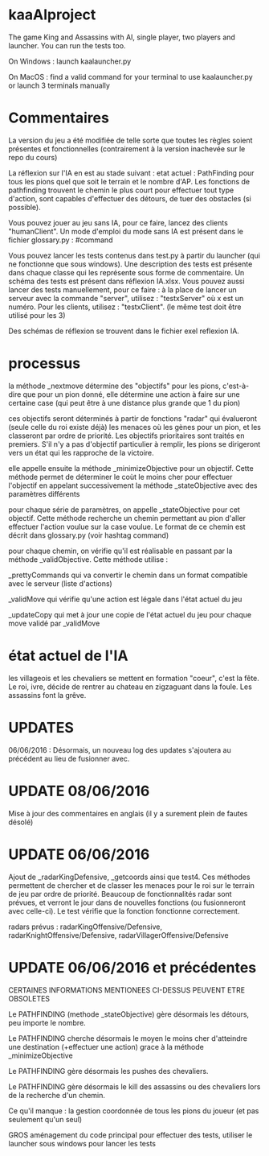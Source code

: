 ﻿# kaaAIproject
The game King and Assassins with AI, single player, two players and launcher. You can run the tests too.

On Windows : launch kaalauncher.py

On MacOS : find a valid command for your terminal to use kaalauncher.py
		   or launch 3 terminals manually
		   
# Commentaires

La version du jeu a été modifiée de telle sorte que toutes les règles 
soient présentes et fonctionnelles (contrairement à la version inachevée sur
le repo du cours)

La réflexion sur l'IA en est au stade suivant :
	etat actuel : PathFinding pour tous les pions quel que soit le terrain et le nombre d'AP.
	Les fonctions de pathfinding trouvent le chemin le plus court pour effectuer tout type d'action, 
	sont capables d'effectuer des détours, de tuer des obstacles (si possible).
	
Vous pouvez jouer au jeu sans IA, pour ce faire, lancez des clients "humanClient". Un mode d'emploi
du mode sans IA est présent dans le fichier glossary.py : #command

Vous pouvez lancer les tests contenus dans test.py à partir du launcher (qui ne fonctionne que sous windows). 
Une description des tests est présente dans chaque classe qui les représente sous forme de commentaire.
Un schéma des tests est présent dans réflexion IA.xlsx.
Vous pouvez aussi lancer des tests manuellement, pour ce faire : à la place de lancer un serveur avec la commande 
"server", utilisez : "testxServer" où x est un numéro. 
Pour les clients, utilisez : "testxClient". (le même test doit être utilisé pour les 3)

Des schémas de réflexion se trouvent dans le fichier exel reflexion IA. 
	
# processus

la méthode _nextmove détermine des "objectifs" pour les pions, c'est-à-dire
que pour un pion donné, elle détermine une action à faire sur une certaine
case (qui peut être à une distance plus grande que 1 du pion)

ces objectifs seront déterminés à partir de fonctions "radar" qui évalueront
(seule celle du roi existe déjà) les menaces où les gènes pour un pion, et
les classeront par ordre de priorité. Les objectifs prioritaires sont traités
en premiers. S'il n'y a pas d'objectif particulier à remplir, les pions se dirigeront
vers un état qui les rapproche de la victoire.

elle appelle ensuite la méthode _minimizeObjective pour un objectif. Cette
méthode permet de déterminer le coùt le moins cher pour effectuer l'objectif
en appelant successivement la méthode _stateObjective avec des paramètres
différents

pour chaque série de paramètres, on appelle _stateObjective pour cet objectif. Cette
méthode recherche un chemin permettant au pion d'aller effectuer l'action
voulue sur la case voulue. Le format de ce chemin est décrit dans
glossary.py (voir hashtag command)

pour chaque chemin, on vérifie qu'il est réalisable en passant par la 
méthode _validObjective. Cette méthode utilise :

_prettyCommands qui va convertir le chemin dans un format compatible
avec le serveur (liste d'actions)

_validMove qui vérifie qu'une action est légale dans l'état actuel du jeu

_updateCopy qui met à jour une copie de l'état actuel du jeu pour chaque
move validé par _validMove

# état actuel de l'IA

les villageois et les chevaliers se mettent en formation "coeur", c'est la
fête. Le roi, ivre, décide de rentrer au chateau en zigzaguant dans la foule.
Les assassins font la grêve.

# UPDATES

06/06/2016 : Désormais, un nouveau log des updates s'ajoutera au précédent au lieu
de fusionner avec.

# UPDATE 08/06/2016

Mise à jour des commentaires en anglais (il y a surement plein de fautes désolé)

# UPDATE 06/06/2016

Ajout de _radarKingDefensive, _getcoords ainsi que test4. Ces méthodes permettent
de chercher et de classer les menaces pour le roi sur le terrain de jeu par
ordre de priorité. Beaucoup de fonctionnalités radar sont prévues, et verront
le jour dans de nouvelles fonctions (ou fusionneront avec celle-ci). Le test
vérifie que la fonction fonctionne correctement.

radars prévus : radarKingOffensive/Defensive, radarKnightOffensive/Defensive,
radarVillagerOffensive/Defensive

# UPDATE 06/06/2016 et précédentes

CERTAINES INFORMATIONS MENTIONEES CI-DESSUS PEUVENT ETRE OBSOLETES

Le PATHFINDING (methode _stateObjective) gère désormais les détours, peu
importe le nombre.

Le PATHFINDING cherche désormais le moyen le moins cher d'atteindre une 
destination (+effectuer une action) grace à la méthode _minimizeObjective

Le PATHFINDING gère désormais les pushes des chevaliers. 

Le PATHFINDING gère désormais le kill des assassins ou des chevaliers
lors de la recherche d'un chemin.

Ce qu'il manque : la gestion coordonnée de tous les pions du joueur (et pas seulement
qu'un seul)

GROS aménagement du code principal pour effectuer des tests, 
utiliser le launcher sous windows pour lancer les tests